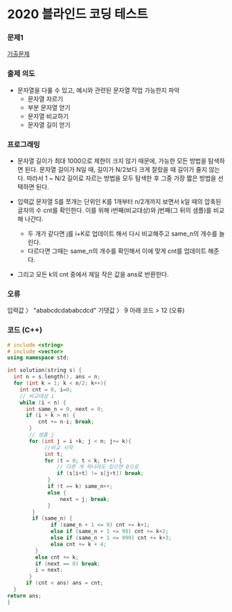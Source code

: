 # 2020 블라인드 코딩 테스트 

### 문제1 
[기출문제](https://tech.kakao.com/2019/10/02/kakao-blind-recruitment-2020-round1/)

### 출제 의도 
* 문자열을 다룰 수 있고, 예시와 관련된 문자열 작업 가능한지 파악
    * 문자열 자르기 
    * 부분 문자열 얻기 
    * 문자열 비교하기 
    * 문자열 길이 얻기 
    

### 프로그래밍 
* 문자열 길이가 최대 1000으로 제한이 크지 않기 때문에, 가능한 모든 방법을 탐색하면 된다. 
문자열 길이가 N일 때, 길이가 N/2보다 크게 잘랐을 때 길이가 줄지 않는다.
따라서 1 ~ N/2 길이로 자르는 방법을 모두 탐색한 후 그중 가장 짧은 방법을 선택하면 된다. 

* 입력값 문자열 S를 쪼개는 단위인 K를 1개부터 n/2개까지 보면서 k일 때의 압축된 글자의 수 cnt를 확인한다. 
이를 위해 i번째(비교대상)와 j번째(그 뒤의 샘플)를 비교해 나간다. 
  * 두 개가 같다면 j를 i+K로 업데이트 해서 다시 비교해주고 same_n의 개수를 늘린다. 
  * 다르다면 그때는 same_n의 개수를 확인해서 이에 맞게 cnt를 업데이트 해준다. 
* 그리고 모든 k의 cnt 중에서 제일 작은 값을 ans로 반환한다. 

### 오류 
입력값 〉	"ababcdcdababcdcd"
기댓값 〉	9
아래 코드 > 12 
(오류)

### 코드 (C++)
```C++
# include <string>
# include <vector>
using namespace std;

int solution(string s) {
  int n = s.length(), ans = n;
  for (int k = 1; k < n/2; k++){
    int cnt = 0, i=0;
    // 비교대상 i 
    while (i < n) {
      int same_n = 0, next = 0; 
      if (i + k > n) {
          cnt += n-i; break;
       }
       // 샘플 j 
       for (int j = i +k; j < n; j+= k){
            //비교 시작 
            int t; 
            for (t = 0; t < k; t++) {
                // 다른 게 하나라도 있으면 0으로 
                if (s[i+t] != s[j+t]) break;
             }
             if (t == k) same_n++;
             else {
                 next = j; break;
             }
        }
        if (same_n) {
              if (same_n + 1 <= 9) cnt += k+1;
              else if (same_n + 1 <= 99) cnt += k+2;
              else if (same_n + 1 <= 999) cnt += k+3; 
              else cnt += k + 4; 
         }
         else cnt += k;
         if (next == 0) break;
         i = next;
       }
      if (cnt < ans) ans = cnt;
  }
return ans;
}
```
